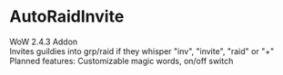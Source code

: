 # AutoRaidInvite
WoW 2.4.3 Addon <br>
Invites guildies into grp/raid if they whisper "inv", "invite", "raid" or "+"<br>
Planned features: Customizable magic words, on/off switch

